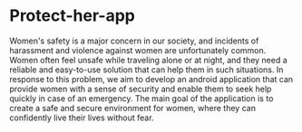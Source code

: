 # Protect-her-app

Women's safety is a major concern in our society, and incidents of harassment and violence
against women are unfortunately common. Women often feel unsafe while traveling alone or at night,
and they need a reliable and easy-to-use solution that can help them in such situations. In response to
this problem, we aim to develop an android application that can provide women with a sense of security
and enable them to seek help quickly in case of an emergency. The main goal of the application is to
create a safe and secure environment for women, where they can confidently live their lives without
fear.
